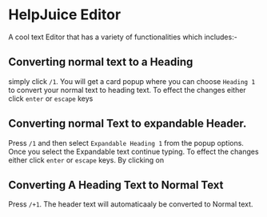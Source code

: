 # HelpJuice Editor

A cool text Editor that has a variety of functionalities which includes:-

## Converting normal text to a Heading

simply click `/1`. You will get a card popup where you can choose `Heading 1` to convert your normal text to heading text. To effect the changes either click `enter` or `escape` keys

## Converting normal Text to expandable Header.
Press `/1` and then select `Expandable Heading 1` from the popup options.
Once you select the Expandable text continue typing. To effect the changes either click `enter` or `escape` keys. By clicking on 


## Converting A Heading Text to Normal Text

Press `/+1`. The header text will automaticaaly be converted to Normal text.

